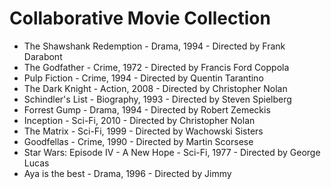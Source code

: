 # Collaborative Movie Collection

- The Shawshank Redemption - Drama, 1994 - Directed by Frank Darabont
- The Godfather - Crime, 1972 - Directed by Francis Ford Coppola
- Pulp Fiction - Crime, 1994 - Directed by Quentin Tarantino
- The Dark Knight - Action, 2008 - Directed by Christopher Nolan
- Schindler's List - Biography, 1993 - Directed by Steven Spielberg
- Forrest Gump - Drama, 1994 - Directed by Robert Zemeckis
- Inception - Sci-Fi, 2010 - Directed by Christopher Nolan
- The Matrix - Sci-Fi, 1999 - Directed by Wachowski Sisters
- Goodfellas - Crime, 1990 - Directed by Martin Scorsese
- Star Wars: Episode IV - A New Hope - Sci-Fi, 1977 - Directed by George Lucas
- Aya is the best - Drama, 1996 - Directed by Jimmy